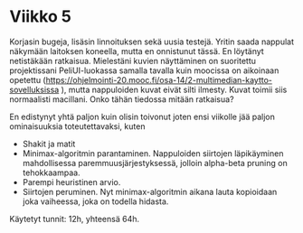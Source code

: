 # Viikko 5

Korjasin bugeja, lisäsin linnoituksen sekä uusia testejä. Yritin saada nappulat näkymään laitoksen koneella, mutta en onnistunut tässä. En löytänyt netistäkään ratkaisua. Mielestäni kuvien näyttäminen on suoritettu projektissani PeliUI-luokassa samalla tavalla kuin moocissa on aikoinaan opetettu (https://ohjelmointi-20.mooc.fi/osa-14/2-multimedian-kaytto-sovelluksissa ), mutta nappuloiden kuvat eivät silti ilmesty. Kuvat toimii siis normaalisti macillani. Onko tähän tiedossa mitään ratkaisua?

En edistynyt yhtä paljon kuin olisin toivonut joten ensi viikolle jää paljon ominaisuuksia toteutettavaksi, kuten

- Shakit ja matit
- Minimax-algoritmin parantaminen. Nappuloiden siirtojen läpikäyminen mahdollisessa paremmuusjärjestyksessä, jolloin alpha-beta pruning on tehokkaampaa.
- Parempi heuristinen arvio.
- Siirtojen peruminen. Nyt minimax-algoritmin aikana lauta kopioidaan joka vaiheessa, joka on todella hidasta.

Käytetyt tunnit: 12h, yhteensä 64h.
